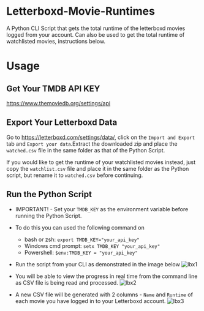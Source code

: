 # Letterboxd-Movie-Runtimes
A Python CLI Script that gets the total runtime of the letterboxd movies logged from your account. Can also be used to get the total runtime of watchlisted movies, instructions below.

# Usage

## Get Your TMDB API KEY
https://www.themoviedb.org/settings/api

## Export Your Letterboxd Data
Go to https://letterboxd.com/settings/data/, click on the `Import and Export` tab and `Export your data`.Extract the downloaded zip and place the `watched.csv` file in the same folder as that of the Python Script.

If you would like to get the runtime of your watchlisted movies instead, just copy the `watchlist.csv` file and place it in the same folder as the Python script, but rename it to `watched.csv` before continuing.

## Run the Python Script
- IMPORTANT! - Set your `TMDB_KEY` as the environment variable before running the Python Script.
- To do this you can used the following command on
    - bash or zsh: `export TMDB_KEY="your_api_key"`
    - Windows cmd prompt: `setx TMDB_KEY "your_api_key"`
    - Powershell: `$env:TMDB_KEY = "your_api_key"`

- Run the script from your CLI as demonstrated in the image below
![lbx1](https://user-images.githubusercontent.com/68660002/180614312-2e3c7b88-07bb-45ed-8e15-e83630dfedcd.JPG)

- You will be able to view the progress in real time from the command line as CSV file is being read and processed.
![lbx2](https://user-images.githubusercontent.com/68660002/180614316-a28151a9-edfe-4a2e-b971-7b8d4e733373.JPG)

- A new CSV file will be generated with 2 columns - `Name` and `Runtime` of each movie you have logged in to your Letterboxd account. 
![lbx3](https://user-images.githubusercontent.com/68660002/180614320-9d871e9a-28dc-40fd-89a1-c94f4463760a.JPG)
